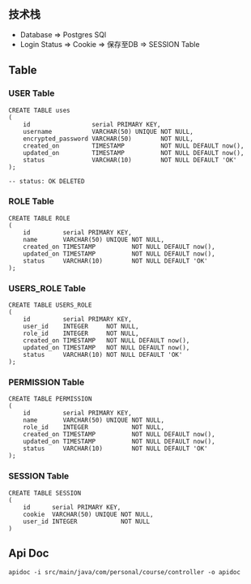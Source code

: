 ## 技术栈

- Database => Postgres SQl
- Login Status => Cookie => 保存至DB => SESSION Table

## Table

### USER Table

```postgresql
CREATE TABLE uses
(
    id                 serial PRIMARY KEY,
    username           VARCHAR(50) UNIQUE NOT NULL,
    encrypted_password VARCHAR(50)        NOT NULL,
    created_on         TIMESTAMP          NOT NULL DEFAULT now(),
    updated_on         TIMESTAMP          NOT NULL DEFAULT now(),
    status             VARCHAR(10)        NOT NULL DEFAULT 'OK'
);

-- status: OK DELETED
```

### ROLE Table

```postgresql
CREATE TABLE ROLE
(
    id         serial PRIMARY KEY,
    name       VARCHAR(50) UNIQUE NOT NULL,
    created_on TIMESTAMP          NOT NULL DEFAULT now(),
    updated_on TIMESTAMP          NOT NULL DEFAULT now(),
    status     VARCHAR(10)        NOT NULL DEFAULT 'OK'
);
```

### USERS_ROLE Table

```postgresql
CREATE TABLE USERS_ROLE
(
    id         serial PRIMARY KEY,
    user_id    INTEGER     NOT NULL,
    role_id    INTEGER     NOT NULL,
    created_on TIMESTAMP   NOT NULL DEFAULT now(),
    updated_on TIMESTAMP   NOT NULL DEFAULT now(),
    status     VARCHAR(10) NOT NULL DEFAULT 'OK'
);
```

### PERMISSION Table

```postgresql
CREATE TABLE PERMISSION
(
    id         serial PRIMARY KEY,
    name       VARCHAR(50) UNIQUE NOT NULL,
    role_id    INTEGER            NOT NULL,
    created_on TIMESTAMP          NOT NULL DEFAULT now(),
    updated_on TIMESTAMP          NOT NULL DEFAULT now(),
    status     VARCHAR(10)        NOT NULL DEFAULT 'OK'
);
```

### SESSION Table

```postgresql
CREATE TABLE SESSION
(
    id      serial PRIMARY KEY,
    cookie  VARCHAR(50) UNIQUE NOT NULL,
    user_id INTEGER            NOT NULL
)
```

## Api Doc

```
apidoc -i src/main/java/com/personal/course/controller -o apidoc
```
